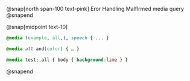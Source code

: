@snap[north span-100 text-pink]
Eror Handling Malflrmed media query
@snapend

@snap[midpoint text-10]
```css
@media (example, all,), speech { ... }

```
```css
@media all and(color) { … }

```
```css
@media test;,all { body { background:lime } }
```
@snapend
